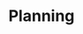 ---
layout   : default
permalink: define/planning/
# Custom Page Variables
# ─────────────────────
title: Planning
---